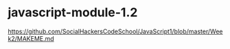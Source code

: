 # javascript-module-1.2

https://github.com/SocialHackersCodeSchool/JavaScript1/blob/master/Week2/MAKEME.md
